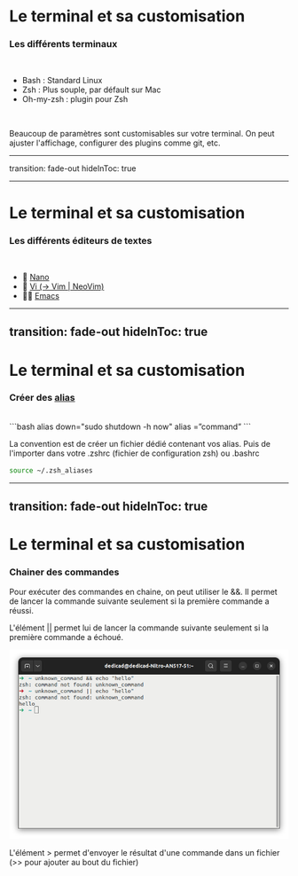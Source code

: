 # Le terminal et sa customisation
### Les différents terminaux

<br/>

- Bash : Standard Linux
- Zsh : Plus souple, par défault sur Mac
- Oh-my-zsh : plugin pour Zsh
  
<br/>
<p v-click class="border-1 border-separate p2">Beaucoup de paramètres sont customisables sur votre terminal. On peut ajuster l'affichage, configurer des plugins comme git, etc.</p>

---
transition: fade-out
hideInToc: true

---

# Le terminal et sa customisation
### Les différents éditeurs de textes
<br/>

- 📝 [Nano](https://doc.ubuntu-fr.org/nano)
- 🎨 [Vi (-> Vim | NeoVim)](https://www.vim.org/)
- 🧑‍💻 [Emacs](https://www.gnu.org/software/emacs/)
  

---
transition: fade-out
hideInToc: true
---

# Le terminal et sa customisation
### Créer des [alias](https://linuxhint.com/configure-use-aliases-zsh/)

<br/>
```bash
alias down="sudo shutdown -h now"
alias <flag> <alias_name>=”command”
```  

<br/>
<p v-click class="opacity-90 border-1 border-separate p2">La convention est de créer un fichier dédié contenant vos alias. Puis de l'importer dans votre .zshrc (fichier de configuration zsh) ou .bashrc

```bash
source ~/.zsh_aliases
```

</p>




---
transition: fade-out
hideInToc: true
---

# Le terminal et sa customisation
### Chainer des commandes
<p v-click class="opacity-90 border-1 border-separate p2">Pour exécuter des commandes en chaine, on peut utiliser le &&. Il permet de lancer la commande suivante seulement si la première commande a réussi.</p>


<p v-click class="opacity-90 border-1 border-separate p2">L'élément || permet lui de lancer la commande suivante seulement si la première commande a échoué.</p>

<img v-click
    class="w-100"
    src="assets/chaining_commands.png"
/>

<p v-click class="opacity-90 border-1 border-separate p2">L'élément > permet d'envoyer le résultat d'une commande dans un fichier (>> pour ajouter au bout du fichier)</p>

